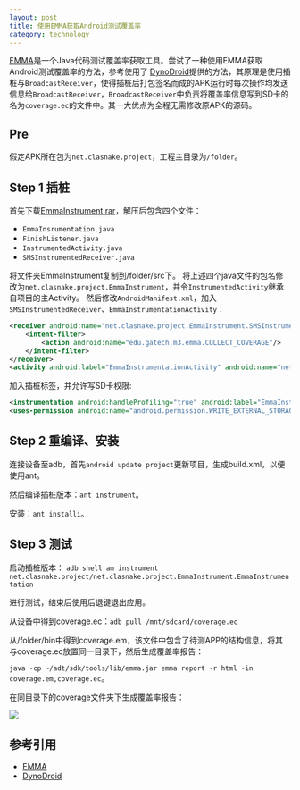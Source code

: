 ```yaml
---
layout: post
title: 使用EMMA获取Android测试覆盖率
category: technology
---
```

[EMMA](http://emma.sourceforge.net/)是一个Java代码测试覆盖率获取工具。尝试了一种使用EMMA获取Android测试覆盖率的方法，参考使用了
[DynoDroid](http://www.cercs.gatech.edu/tech-reports/tr2012/git-cercs-12-09.pdf)提供的方法，其原理是使用插桩与`BroadcastReceiver`，使得插桩后打包签名而成的APK运行时每次操作均发送信息给`BroadcastReceiver`，`BroadcastReceiver`中负责将覆盖率信息写到SD卡的名为`coverage.ec`的文件中。其一大优点为全程无需修改原APK的源码。

<!--break-->

## Pre ##
假定APK所在包为`net.clasnake.project`，工程主目录为`/folder`。

## Step 1 插桩 ##

首先下载[EmmaInstrument.rar]({{site:url}}/assets/code/EmmaInstrument.rar)，解压后包含四个文件：

- `EmmaInsrumentation.java`
- `FinishListener.java`
- `InstrumentedActivity.java`
- `SMSInstrumentedReceiver.java`

将文件夹EmmaInstrument复制到/folder/src下。
将上述四个java文件的包名修改为`net.clasnake.project.EmmaInstrument`，并令`InstrumentedActivity`继承自项目的主Activity。
然后修改`AndroidManifest.xml`，加入`SMSInstrumentedReceiver`、`EmmaInstrumentationActivity`：

```xml
<receiver android:name="net.clasnake.project.EmmaInstrument.SMSInstrumentedReceiver">
	<intent-filter>
		<action android:name="edu.gatech.m3.emma.COLLECT_COVERAGE"/>
	</intent-filter>
</receiver>
<activity android:label="EmmaInstrumentationActivity" android:name="net.clasnake.project.EmmaInstrument.InstrumentedActivity"/>
```

加入插桩标签，并允许写SD卡权限:

```xml
<instrumentation android:handleProfiling="true" android:label="EmmaInstrumentation" android:name="net.clasnake.project.EmmaInstrument.EmmaInstrumentation" android:targetPackage="net.clasnake.project"/>
<uses-permission android:name="android.permission.WRITE_EXTERNAL_STORAGE"/>
```
## Step 2 重编译、安装 ##

连接设备至adb，首先`android update project`更新项目，生成build.xml，以便使用ant。

然后编译插桩版本：`ant instrument`。

安装：`ant installi`。

## Step 3 测试 ##

启动插桩版本：
    `adb shell am instrument net.clasnake.project/net.clasnake.project.EmmaInstrument.EmmaInstrumentation`

进行测试，结束后使用后退键退出应用。

从设备中得到coverage.ec：`adb pull /mnt/sdcard/coverage.ec`

从/folder/bin中得到coverage.em，该文件中包含了待测APP的结构信息，将其与coverage.ec放置同一目录下，然后生成覆盖率报告：

`java -cp ~/adt/sdk/tools/lib/emma.jar emma report -r html -in coverage.em,coverage.ec`。

在同目录下的coverage文件夹下生成覆盖率报告：

![]({{site:url}}/assets/images/posts/2014-10-30-emma_for_android/emma.JPG)

## 参考引用 ##

- [EMMA](http://emma.sourceforge.net/)
- [DynoDroid](http://www.cercs.gatech.edu/tech-reports/tr2012/git-cercs-12-09.pdf)